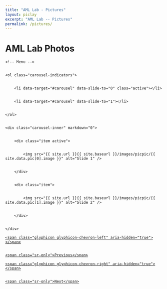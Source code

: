 ```yaml
---
title: "AML Lab - Pictures"
layout: piclay
excerpt: "AML Lab -- Pictures"
permalink: /pictures/
---
```


# AML Lab Photos

[//]: # ({% assign number_printed = 0 %})

[//]: # ({% for pic in site.data.pic %})

[//]: # ()
[//]: # ({% assign even_odd = number_printed | modulo: 1  %} )

[//]: # ()
[//]: # ({% if even_odd == 0 %})

[//]: # (<div class="row">)

[//]: # ({% endif %})

[//]: # (<div class="picpage">)

[//]: # (<p style= "text-align:center">)

[//]: # (<b>{{ pic.title }}</b><br>)

[//]: # (</p>)

[//]: # (<img src="{{ site.url }}{{ site.baseurl }}/images/picpic/{{ pic.image }}" />)

[//]: # (</div>)

[//]: # (  )
[//]: # ({% assign number_printed = number_printed | plus: 1 %})

[//]: # (  )
[//]: # (</div>)

[//]: # ()
[//]: # ({% endfor %})

[//]: # ()
[//]: # ()
[//]: # (<p> &nbsp; </p>)



<div markdown="0" id="carousel" class="carousel slide" data-ride="carousel" data-interval="4000" data-pause="hover" >


    <!-- Menu -->


    <ol class="carousel-indicators">


        <li data-target="#carousel" data-slide-to="0" class="active"></li>


        <li data-target="#carousel" data-slide-to="1"></li>


    </ol>


    <div class="carousel-inner" markdown="0">


        <div class="item active">


            <img src="{{ site.url }}{{ site.baseurl }}/images/picpic/{{ site.data.pic[0].image }}" alt="Slide 1" />


        </div>


        <div class="item">


            <img src="{{ site.url }}{{ site.baseurl }}/images/picpic/{{ site.data.pic[1].image }}" alt="Slide 2" />


        </div>


    </div>


  <a class="left carousel-control" href="#carousel" role="button" data-slide="prev">


    <span class="glyphicon glyphicon-chevron-left" aria-hidden="true"></span>


    <span class="sr-only">Previous</span>


  </a>


  <a class="right carousel-control" href="#carousel" role="button" data-slide="next">


    <span class="glyphicon glyphicon-chevron-right" aria-hidden="true"></span>


    <span class="sr-only">Next</span>


  </a>


</div>



[//]: # (No pictures yet. We will update our activity photos in the future.)



[//]: # (<div markdown="0" id="carousel" class="carousel slide" data-ride="carousel" data-interval="4000" data-pause="hover" >)

[//]: # ()
[//]: # ()
[//]: # (    <!-- Menu -->)

[//]: # ()
[//]: # ()
[//]: # (    <ol class="carousel-indicators">)

[//]: # ()
[//]: # ()
[//]: # (        <li data-target="#carousel" data-slide-to="0" class="active"></li>)

[//]: # ()
[//]: # ()
[//]: # (        <li data-target="#carousel" data-slide-to="1"></li>)

[//]: # ()
[//]: # ()
[//]: # (    </ol>)

[//]: # ()
[//]: # ()
[//]: # (    <div class="carousel-inner" markdown="0">)

[//]: # ()
[//]: # ()
[//]: # (        <div class="item active">)

[//]: # ()
[//]: # ()
[//]: # (            <img src="{{ site.url }}{{ site.baseurl }}/images/homepic/cityu.jpg" alt="Slide 1" />)

[//]: # ()
[//]: # ()
[//]: # (        </div>)

[//]: # ()
[//]: # ()
[//]: # (        <div class="item">)

[//]: # ()
[//]: # ()
[//]: # (            <img src="{{ site.url }}{{ site.baseurl }}/images/homepic/cityu1.jpg" alt="Slide 2" />)

[//]: # ()
[//]: # ()
[//]: # (        </div>)

[//]: # ()
[//]: # ()
[//]: # (    </div>)

[//]: # ()
[//]: # ()
[//]: # (  <a class="left carousel-control" href="#carousel" role="button" data-slide="prev">)

[//]: # ()
[//]: # ()
[//]: # (    <span class="glyphicon glyphicon-chevron-left" aria-hidden="true"></span>)

[//]: # ()
[//]: # ()
[//]: # (    <span class="sr-only">Previous</span>)

[//]: # ()
[//]: # ()
[//]: # (  </a>)

[//]: # ()
[//]: # ()
[//]: # (  <a class="right carousel-control" href="#carousel" role="button" data-slide="next">)

[//]: # ()
[//]: # ()
[//]: # (    <span class="glyphicon glyphicon-chevron-right" aria-hidden="true"></span>)

[//]: # ()
[//]: # ()
[//]: # (    <span class="sr-only">Next</span>)

[//]: # ()
[//]: # ()
[//]: # (  </a>)

[//]: # ()
[//]: # ()
[//]: # (</div>)